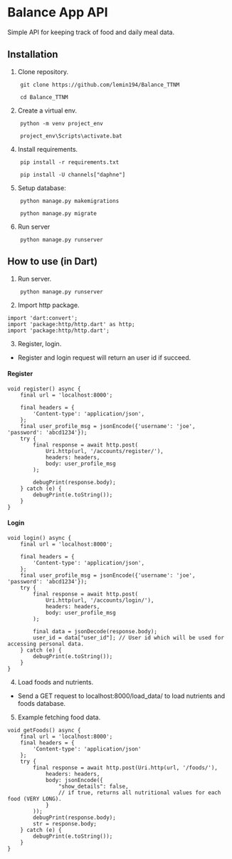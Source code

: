 
# Balance App API

Simple API for keeping track of food and daily meal data.


## Installation

1. Clone repository.
```
    git clone https://github.com/lemin194/Balance_TTNM
```
```
    cd Balance_TTNM
```
2. Create a virtual env.

```
    python -m venv project_env
```
```
    project_env\Scripts\activate.bat
```
4. Install requirements.

```
    pip install -r requirements.txt
```
```
    pip install -U channels["daphne"]
```
5. Setup database:
```
    python manage.py makemigrations
```
```
    python manage.py migrate
```
6. Run server
```
    python manage.py runserver
```
## How to use (in Dart)
1. Run server.
```
    python manage.py runserver
```
2. Import http package.
```
import 'dart:convert';
import 'package:http/http.dart' as http;
import 'package:http/http.dart';
```

3. Register, login.
* Register and login request will return an user id if succeed.
#### Register
```
void register() async {
    final url = 'localhost:8000';

    final headers = {
        'Content-type': 'application/json',
    };
    final user_profile_msg = jsonEncode({'username': 'joe', 'password': 'abcd1234'});
    try {
        final response = await http.post(
            Uri.http(url, '/accounts/register/'),
            headers: headers,
            body: user_profile_msg
        );

        debugPrint(response.body);
    } catch (e) {
        debugPrint(e.toString());
    }
}
```

#### Login
```
void login() async {
    final url = 'localhost:8000';

    final headers = {
        'Content-type': 'application/json',
    };
    final user_profile_msg = jsonEncode({'username': 'joe', 'password': 'abcd1234'});
    try {
        final response = await http.post(
            Uri.http(url, '/accounts/login/'),
            headers: headers,
            body: user_profile_msg
        );

        final data = jsonDecode(response.body);
        user_id = data["user_id"]; // User id which will be used for accessing personal data.
    } catch (e) {
        debugPrint(e.toString());
    }
}
```

4. Load foods and nutrients.

* Send a GET request to localhost:8000/load_data/ to load nutrients and foods database.

5. Example fetching food data.
```
void getFoods() async {
    final url = 'localhost:8000';
    final headers = {
        'Content-type': 'application/json'
    };
    try {
        final response = await http.post(Uri.http(url, '/foods/'),
            headers: headers,
            body: jsonEncode({
                "show_details": false,
                // if true, returns all nutritional values for each food (VERY LONG).
            }
        ));
        debugPrint(response.body);
        str = response.body;
    } catch (e) {
        debugPrint(e.toString());
    }
}
```
